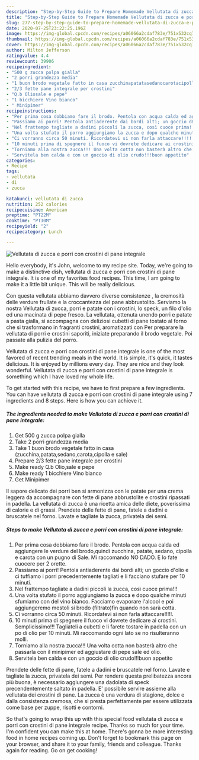 ```yaml
---
description: "Step-by-Step Guide to Prepare Homemade Vellutata di zucca e porri con crostini di pane integrale"
title: "Step-by-Step Guide to Prepare Homemade Vellutata di zucca e porri con crostini di pane integrale"
slug: 277-step-by-step-guide-to-prepare-homemade-vellutata-di-zucca-e-porri-con-crostini-di-pane-integrale
date: 2020-07-25T23:22:25.196Z
image: https://img-global.cpcdn.com/recipes/a06066a2cdaf783e/751x532cq70/vellutata-di-zucca-e-porri-con-crostini-di-pane-integrale-recipe-main-photo.jpg
thumbnail: https://img-global.cpcdn.com/recipes/a06066a2cdaf783e/751x532cq70/vellutata-di-zucca-e-porri-con-crostini-di-pane-integrale-recipe-main-photo.jpg
cover: https://img-global.cpcdn.com/recipes/a06066a2cdaf783e/751x532cq70/vellutata-di-zucca-e-porri-con-crostini-di-pane-integrale-recipe-main-photo.jpg
author: Milton Jefferson
ratingvalue: 4.4
reviewcount: 39906
recipeingredient:
- "500 g zucca polpa gialla"
- "2 porri grandezza media"
- "1 buon brodo vegetale fatto in casa zucchinapatatasedanocarotacipolla e sale"
- "2/3 fette pane integrale per crostini"
- "Q.b Oliosale e pepe"
- "1 bicchiere Vino bianco"
- " Minipimer"
recipeinstructions:
- "Per prima cosa dobbiamo fare il brodo. Pentola con acqua calda ed aggiungere le verdure del brodo,quindi zucchina, patate, sedano, cipolla e carota con un pugno di Sale. Mi raccomando NO DADO. E lo fate cuocere per 2 orette."
- "Passiamo ai porri! Pentola antiaderente dai bordi alti; un goccio d&#39;olio e ci tuffiamo i porri precedentemente tagliati e li facciano stufare per 10 minuti."
- "Nel frattempo tagliate a dadini piccoli la zucca, così cuoce prima!!!"
- "Una volta stufato il porro aggiungiamo la zucca e dopo qualche minuti sfumiamo con del vino bianco. Facciamo evaporare l&#39;alcool e poi aggiungeremo mestoli si brodo (filtrato)fin quando non sarà cotta."
- "Ci vorranno circa 50 minuti. Ricordatevi si non farla attaccare!!!!!."
- "10 minuti prima di spegnere il fuoco vi dovrete dedicare ai crostini. Semplicissimo!!! Tagliateli a cubetti e li farete tostare in padella con un po di olio per 10 minuti. Mi raccomando ogni lato se no risulteranno molli."
- "Torniamo alla nostra zucca!!! Una volta cotta non basterà altro che passarla con il minipimer ed aggiustare di pepe sale ed olio."
- "Servitela ben calda e con un goccio di olio crudo!!!buon appetito"
categories:
- Recipe
tags:
- vellutata
- di
- zucca

katakunci: vellutata di zucca 
nutrition: 252 calories
recipecuisine: American
preptime: "PT22M"
cooktime: "PT30M"
recipeyield: "2"
recipecategory: Lunch

---
```



![Vellutata di zucca e porri con crostini di pane integrale](https://img-global.cpcdn.com/recipes/a06066a2cdaf783e/751x532cq70/vellutata-di-zucca-e-porri-con-crostini-di-pane-integrale-recipe-main-photo.jpg)

Hello everybody, it's John, welcome to my recipe site. Today, we're going to make a distinctive dish, vellutata di zucca e porri con crostini di pane integrale. It is one of my favorites food recipes. This time, I am going to make it a little bit unique. This will be really delicious.

Con questa vellutata abbiamo davvero diverse consistenze , la cremosità delle verdure frullate e la croccantezza del pane abbrustolito. Serviamo la nostra Vellutata di zucca, porri e patate con i crostini, lo speck, un filo d&#39;olio ed una macinata di pepe fresco. La vellutata, ottenuta unendo porri e patate a pasta gialla, si accompagna con deliziosi cubetti di pane tostato al forno che si trasformano in fragranti crostini, aromatizzati con Per preparare la vellutata di porri e crostini saporiti, iniziate preparando il brodo vegetale. Poi passate alla pulizia del porro.

Vellutata di zucca e porri con crostini di pane integrale is one of the most favored of recent trending meals in the world. It is simple, it's quick, it tastes delicious. It is enjoyed by millions every day. They are nice and they look wonderful. Vellutata di zucca e porri con crostini di pane integrale is something which I have loved my whole life.


To get started with this recipe, we have to first prepare a few ingredients. You can have vellutata di zucca e porri con crostini di pane integrale using 7 ingredients and 8 steps. Here is how you can achieve it.

<!--inarticleads1-->

##### The ingredients needed to make Vellutata di zucca e porri con crostini di pane integrale:

1. Get 500 g zucca polpa gialla
1. Take 2 porri grandezza media
1. Take 1 buon brodo vegetale fatto in casa (zucchina,patata,sedano,carota,cipolla e sale)
1. Prepare 2/3 fette pane integrale per crostini
1. Make ready Q.b Olio,sale e pepe
1. Make ready 1 bicchiere Vino bianco
1. Get  Minipimer


Il sapore delicato dei porri ben si armonizza con le patate per una crema leggera da accompagnare con fette di pane abbrustolite e crostini ripassati in padella. La vellutata di zucca è una ricetta amica delle diete, poverissima di calorie e di grassi. Prendete delle fette di pane, fatele a dadini e bruscatele nel forno. Lavate e tagliate la zucca, privatela dei semi. 

<!--inarticleads2-->

##### Steps to make Vellutata di zucca e porri con crostini di pane integrale:

1. Per prima cosa dobbiamo fare il brodo. Pentola con acqua calda ed aggiungere le verdure del brodo,quindi zucchina, patate, sedano, cipolla e carota con un pugno di Sale. Mi raccomando NO DADO. E lo fate cuocere per 2 orette.
1. Passiamo ai porri! Pentola antiaderente dai bordi alti; un goccio d&#39;olio e ci tuffiamo i porri precedentemente tagliati e li facciano stufare per 10 minuti.
1. Nel frattempo tagliate a dadini piccoli la zucca, così cuoce prima!!!
1. Una volta stufato il porro aggiungiamo la zucca e dopo qualche minuti sfumiamo con del vino bianco. Facciamo evaporare l&#39;alcool e poi aggiungeremo mestoli si brodo (filtrato)fin quando non sarà cotta.
1. Ci vorranno circa 50 minuti. Ricordatevi si non farla attaccare!!!!!.
1. 10 minuti prima di spegnere il fuoco vi dovrete dedicare ai crostini. Semplicissimo!!! Tagliateli a cubetti e li farete tostare in padella con un po di olio per 10 minuti. Mi raccomando ogni lato se no risulteranno molli.
1. Torniamo alla nostra zucca!!! Una volta cotta non basterà altro che passarla con il minipimer ed aggiustare di pepe sale ed olio.
1. Servitela ben calda e con un goccio di olio crudo!!!buon appetito


Prendete delle fette di pane, fatele a dadini e bruscatele nel forno. Lavate e tagliate la zucca, privatela dei semi. Per rendere questa prelibatezza ancora più buona, è necessario aggiungere una dadolata di speck precendentemente saltato in padella. E&#39; possibile servire assieme alla vellutata dei crostini di pane. La zucca è una verdura di stagione, dolce e dalla consistenza cremosa, che si presta perfettamente per essere utilizzata come base per zuppe, risotti e contorni. 

So that's going to wrap this up with this special food vellutata di zucca e porri con crostini di pane integrale recipe. Thanks so much for your time. I'm confident you can make this at home. There's gonna be more interesting food in home recipes coming up. Don't forget to bookmark this page on your browser, and share it to your family, friends and colleague. Thanks again for reading. Go on get cooking!
